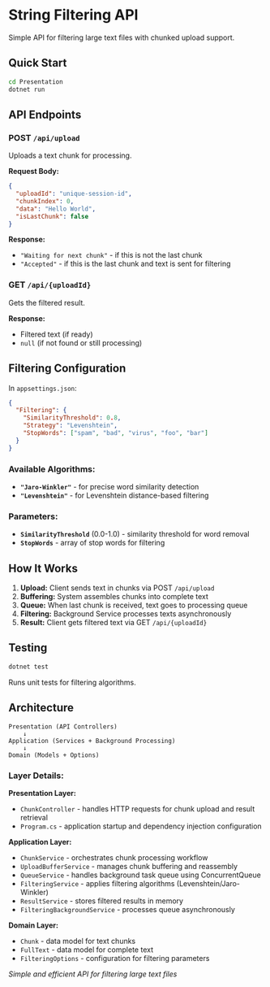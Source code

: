 # String Filtering API

Simple  API for filtering large text files with chunked upload support.

##  Quick Start

```bash
cd Presentation
dotnet run
```

##  API Endpoints

### POST `/api/upload`
Uploads a text chunk for processing.

**Request Body:**
```json
{
  "uploadId": "unique-session-id",
  "chunkIndex": 0,
  "data": "Hello World",
  "isLastChunk": false
}
```

**Response:**
- `"Waiting for next chunk"` - if this is not the last chunk
- `"Accepted"` - if this is the last chunk and text is sent for filtering

### GET `/api/{uploadId}`
Gets the filtered result.

**Response:**
- Filtered text (if ready)
- `null` (if not found or still processing)

##  Filtering Configuration

In `appsettings.json`:

```json
{
  "Filtering": {
    "SimilarityThreshold": 0.8,
    "Strategy": "Levenshtein",
    "StopWords": ["spam", "bad", "virus", "foo", "bar"]
  }
}
```

### Available Algorithms:
- **`"Jaro-Winkler"`** - for precise word similarity detection
- **`"Levenshtein"`** - for Levenshtein distance-based filtering

### Parameters:
- **`SimilarityThreshold`** (0.0-1.0) - similarity threshold for word removal
- **`StopWords`** - array of stop words for filtering

##  How It Works

1. **Upload:** Client sends text in chunks via POST `/api/upload`
2. **Buffering:** System assembles chunks into complete text
3. **Queue:** When last chunk is received, text goes to processing queue
4. **Filtering:** Background Service processes texts asynchronously
5. **Result:** Client gets filtered text via GET `/api/{uploadId}`

##  Testing

```bash
dotnet test
```

Runs unit tests for filtering algorithms.

##  Architecture

```
Presentation (API Controllers)
    ↓
Application (Services + Background Processing)
    ↓
Domain (Models + Options)
```

### Layer Details:

**Presentation Layer:**
- `ChunkController` - handles HTTP requests for chunk upload and result retrieval
- `Program.cs` - application startup and dependency injection configuration

**Application Layer:**
- `ChunkService` - orchestrates chunk processing workflow
- `UploadBufferService` - manages chunk buffering and reassembly
- `QueueService` - handles background task queue using ConcurrentQueue
- `FilteringService` - applies filtering algorithms (Levenshtein/Jaro-Winkler)
- `ResultService` - stores filtered results in memory
- `FilteringBackgroundService` - processes queue asynchronously

**Domain Layer:**
- `Chunk` - data model for text chunks
- `FullText` - data model for complete text
- `FilteringOptions` - configuration for filtering parameters





*Simple and efficient API for filtering large text files*
